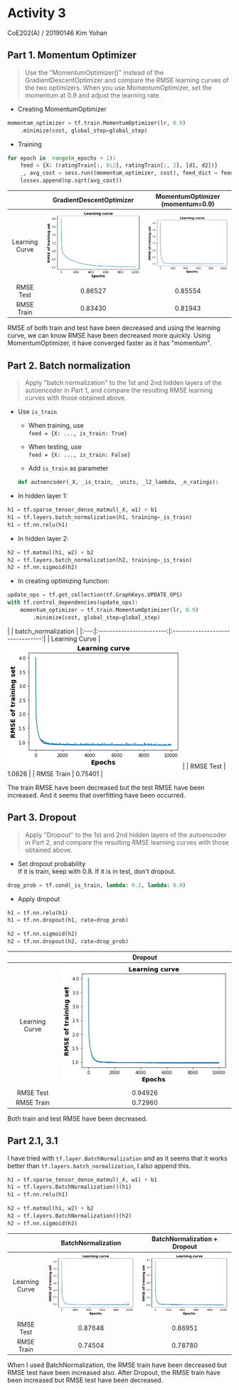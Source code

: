 # Activity 3
CoE202(A) / 20190146 Kim Yohan

## Part 1. Momentum Optimizer
> Use the "MomentumOptimizer()" instead of the GradientDescentOptimizer and
> compare the RMSE learning curves of the two optimizers. When you use MomentumOptimizer,
> set the momentum at 0.9 and adjust the learning rate.

* Creating MomentumOptimizer
```py
momentum_optimizer = tf.train.MomentumOptimizer(lr, 0.9)
    .minimize(cost, global_step=global_step)
```

* Training
```py
for epoch in  range(n_epochs + 1):
    feed = {X: (ratingTrain[:, 0:2], ratingTrain[:, 2], [d1, d2])}
    _, avg_cost = sess.run((momentum_optimizer, cost), feed_dict = feed)
    losses.append(np.sqrt(avg_cost))
```

|     | GradientDescentOptimizer | MomentumOptimizer (momentum=0.9) |
|:---:|:------------------------:|:--------------------------------:|
| Learning Curve | ![Default Learning Curve](./images/default-learningcurve.png) | ![Momentum Learning Curve](./images/momentum-learningcurve.png) |
| RMSE Test | 0.86527 | 0.85554 |
| RMSE Train | 0.83430 | 0.81943 |

RMSE of both train and test have been decreased and using the learning curve, we can know
RMSE have been decreased more quickly. Using MomentumOptimizer, it have converged faster as it has "momentum".

## Part 2. Batch normalization
> Apply "batch normalization" to the 1st and 2nd hidden layers of the autoencoder in Part 1,
> and compare the resulting RMSE learning curves with those obtained above.

* Use `is_train`
  * When training, use  
  `feed = {X: ..., is_train: True}`
  
  * When testing, use  
  `feed = {X: ..., is_train: False}`

  * Add `is_train` as parameter
  ```py
  def autoencoder(_X, _is_train, _units, _l2_lambda, _n_ratings):
  ```

* In hidden layer 1:
```py
h1 = tf.sparse_tensor_dense_matmul(_X, w1) + b1
h1 = tf.layers.batch_normalization(h1, training=_is_train)
h1 = tf.nn.relu(h1)
```

* In hidden layer 2:
```py
h2 = tf.matmul(h1, w2) + b2
h2 = tf.layers.batch_normalization(h2, training=_is_train)
h2 = tf.nn.sigmoid(h2)
```

* In creating optimizing function:
```py
update_ops = tf.get_collection(tf.GraphKeys.UPDATE_OPS)
with tf.control_dependencies(update_ops):
    momentum_optimizer = tf.train.MomentumOptimizer(lr, 0.9)
        .minimize(cost, global_step=global_step)
```

|     | batch_normalization |
|:---:|:------------------------:|:--------------------------------:|
| Learning Curve | ![BatchNorm Learning Curve](./images/bn-learningcurve2.png) |
| RMSE Test | 1.0626 |
| RMSE Train | 0.75401 |

The train RMSE have been decreased but the test RMSE have been increased.
And it seems that overfitting have been occurred.

## Part 3. Dropout
> Apply "Dropout" to the 1st and 2nd hidden layers of the autoencoder in Part 2,
> and compare the resulting RMSE learning curves with those obtained above.

* Set dropout probability  
If it is train, keep with 0.8. If it is in test, don't dropout.
```py
drop_prob = tf.cond(_is_train, lambda: 0.2, lambda: 0.0)
```

* Apply dropout
```py
h1 = tf.nn.relu(h1)
h1 = tf.nn.dropout(h1, rate=drop_prob)
```

```py
h2 = tf.nn.sigmoid(h2)
h2 = tf.nn.dropout(h2, rate=drop_prob)
```

|      | Dropout |
|:----:|:-------:|
| Learning Curve | ![Dropout Learning Curve](./images/dropout-learningcurve2.png) |
| RMSE Test | 0.94926 |
| RMSE Train | 0.72960 |

Both train and test RMSE have been decreased.

## Part 2.1, 3.1
I have tried with `tf.layer.BatchNormalization` and as it seems that it works better than
`tf.layers.batch_normalization`, I also append this.

```py
h1 = tf.sparse_tensor_dense_matmul(_X, w1) + b1
h1 = tf.layers.BatchNormalization()(h1)
h1 = tf.nn.relu(h1)
```

```py
h2 = tf.matmul(h1, w2) + b2
h2 = tf.layers.BatchNormalization()(h2)
h2 = tf.nn.sigmoid(h2)
```

|      | BatchNormalization | BatchNormalization + Dropout |
|:----:|:------------------:|:----------------------------:|
| Learning Curve | ![BatchNormalization Learning Curve](./images/bn-modified-learningcurve.png) | ![Dropout Learning Curve](./images/dropout-modified-learningcurve.png) |
| RMSE Test | 0.87648 | 0.86951 |
| RMSE Train | 0.74504 |  0.78780 |

When I used BatchNormalization, the RMSE train have been decreased but RMSE test have been increased also.
After Dropout, the RMSE train have been increased but RMSE test have been decreased.
